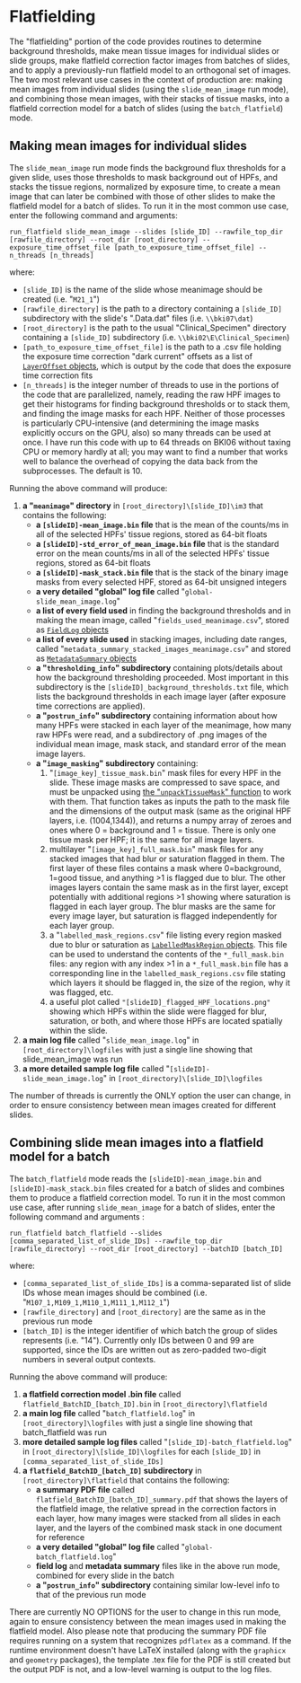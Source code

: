 # Flatfielding

The "flatfielding" portion of the code provides routines to determine background thresholds, make mean tissue images for individual slides or slide groups, make flatfield correction factor images from batches of slides, and to apply a previously-run flatfield model to an orthogonal set of images. The two most relevant use cases in the context of production are: making mean images from individual slides (using the `slide_mean_image` run mode), and combining those mean images, with their stacks of tissue masks, into a flatfield correction model for a batch of slides (using the `batch_flatfield`) mode.

## Making mean images for individual slides

The `slide_mean_image` run mode finds the background flux thresholds for a given slide, uses those thresholds to mask background out of HPFs, and stacks the tissue regions, normalized by exposure time, to create a mean image that can later be combined with those of other slides to make the flatfield model for a batch of slides. To run it in the most common use case, enter the following command and arguments:

`run_flatfield slide_mean_image --slides [slide_ID] --rawfile_top_dir [rawfile_directory] --root_dir [root_directory] --exposure_time_offset_file [path_to_exposure_time_offset_file] --n_threads [n_threads]`

where:
- `[slide_ID]` is the name of the slide whose meanimage should be created (i.e. "`M21_1`")
- `[rawfile_directory]` is the path to a directory containing a `[slide_ID]` subdirectory with the slide's ".Data.dat" files (i.e. ``\\bki07\dat``)
- `[root_directory]` is the path to the usual "Clinical_Specimen" directory containing a `[slide_ID]` subdirectory (i.e. `\\bki02\E\Clinical_Specimen`)
- `[path_to_exposure_time_offset_file]` is the path to a .csv file holding the exposure time correction "dark current" offsets as a list of [`LayerOffset` objects](../../utilities/img_file_io.py#L31-L36), which is output by the code that does the exposure time correction fits
- `[n_threads]` is the integer number of threads to use in the portions of the code that are parallelized, namely, reading the raw HPF images to get their histograms for finding background thresholds or to stack them, and finding the image masks for each HPF. Neither of those processes is particularly CPU-intensive (and determining the image masks explicitly occurs on the GPU, also) so many threads can be used at once. I have run this code with up to 64 threads on BKI06 without taxing CPU or memory hardly at all; you may want to find a number that works well to balance the overhead of copying the data back from the subprocesses. The default is 10.

Running the above command will produce:
1. **a "`meanimage`" directory** in `[root_directory]\[slide_ID]\im3` that contains the following:
    - **a `[slideID]-mean_image.bin` file** that is the mean of the counts/ms in all of the selected HPFs' tissue regions, stored as 64-bit floats
    - **a `[slideID]-std_error_of_mean_image.bin` file** that is the standard error on the mean counts/ms in all of the selected HPFs' tissue regions, stored as 64-bit floats
    - **a `[slideID]-mask_stack.bin` file** that is the stack of the binary image masks from every selected HPF, stored as 64-bit unsigned integers
    - **a very detailed "global" log file** called "`global-slide_mean_image.log`"
    - **a list of every field used** in finding the background thresholds and in making the mean image, called "`fields_used_meanimage.csv`", stored as [`FieldLog` objects](./utilities.py#L23-L29)
    - **a list of every slide used** in stacking images, including date ranges, called "`metadata_summary_stacked_images_meanimage.csv`" and stored as [`MetadataSummary` objects](../../utilities/misc.py#L128-L135)
    - **a "`thresholding_info`" subdirectory** containing plots/details about how the background thresholding proceeded. Most important in this subdirectory is the `[slideID]_background_thresholds.txt` file, which lists the background thresholds in each image layer (after exposure time corrections are applied).
    - **a "`postrun_info`" subdirectory** containing information about how many HPFs were stacked in each layer of the meanimage, how many raw HPFs were read, and a subdirectory of .png images of the individual mean image, mask stack, and standard error of the mean image layers.
    - **a "`image_masking`" subdirectory** containing:
        1. "`[image_key]_tissue_mask.bin`" mask files for every HPF in the slide. These image masks are compressed to save space, and must be unpacked using [the "`unpackTissueMask`" function](../image_masking/utilities.py#L15-L20) to work with them. That function takes as inputs the path to the mask file and the dimensions of the output mask (same as the original HPF layers, i.e. (1004,1344)), and returns a numpy array of zeroes and ones where 0 = background and 1 = tissue. There is only one tissue mask per HPF; it is the same for all image layers.
        1. multilayer "`[image_key]_full_mask.bin`" mask files for any stacked images that had blur or saturation flagged in them. The first layer of these files contains a mask where 0=background, 1=good tissue, and anything >1 is flagged due to blur. The other images layers contain the same mask as in the first layer, except potentially with additional regions >1 showing where saturation is flagged in each layer group. The blur masks are the same for every image layer, but saturation is flagged independently for each layer group.
        1. a "`labelled_mask_regions.csv`" file listing every region masked due to blur or saturation as [`LabelledMaskRegion` objects](../image_masking/utilities.py#L7-L13). This file can be used to understand the contents of the `*_full_mask.bin` files: any region with any index >1 in a `*_full_mask.bin` file has a corresponding line in the `labelled_mask_regions.csv` file stating which layers it should be flagged in, the size of the region, why it was flagged, etc.
        1. a useful plot called `"[slideID]_flagged_HPF_locations.png"` showing which HPFs within the slide were flagged for blur, saturation, or both, and where those HPFs are located spatially within the slide.
1. **a main log file** called "`slide_mean_image.log`" in `[root_directory]\logfiles` with just a single line showing that slide_mean_image was run
1. **a more detailed sample log file** called "`[slideID]-slide_mean_image.log`" in `[root_directory]\[slide_ID]\logfiles`

The number of threads is currently the ONLY option the user can change, in order to ensure consistency between mean images created for different slides.

## Combining slide mean images into a flatfield model for a batch

The `batch_flatfield` mode reads the `[slideID]-mean_image.bin` and `[slideID]-mask_stack.bin` files created for a batch of slides and combines them to produce a flatfield correction model. To run it in the most common use case, after running `slide_mean_image` for a batch of slides, enter the following command and arguments :

`run_flatfield batch_flatfield --slides [comma_separated_list_of_slide_IDs] --rawfile_top_dir [rawfile_directory] --root_dir [root_directory] --batchID [batch_ID]`

where:
- `[comma_separated_list_of_slide_IDs]` is a comma-separated list of slide IDs whose mean images should be combined (i.e. "`M107_1,M109_1,M110_1,M111_1,M112_1`")
- `[rawfile_directory]` and `[root_directory]` are the same as in the previous run mode
- `[batch_ID]` is the integer identifier of which batch the group of slides represents (i.e. "14"). Currently only IDs between 0 and 99 are supported, since the IDs are written out as zero-padded two-digit numbers in several output contexts.

Running the above command will produce:
1. **a flatfield correction model .bin file** called `flatfield_BatchID_[batch_ID].bin` in `[root_directory]\flatfield`
2. **a main log file** called "`batch_flatfield.log`" in `[root_directory]\logfiles` with just a single line showing that batch_flatfield was run 
3. **more detailed sample log files** called "`[slide_ID]-batch_flatfield.log`" in `[root_directory]\[slide_ID]\logfiles` for each `[slide_ID]` in `[comma_separated_list_of_slide_IDs]`
4. **a `flatfield_BatchID_[batch_ID]` subdirectory** in `[root_directory]\flatfield` that contains the following:
    - **a summary PDF file** called `flatfield_BatchID_[batch_ID]_summary.pdf` that shows the layers of the flatfield image, the relative spread in the correction factors in each layer, how many images were stacked from all slides in each layer, and the layers of the combined mask stack in one document for reference
    - **a very detailed "global" log file** called "`global-batch_flatfield.log`"
    - **field log** and **metadata summary** files like in the above run mode, combined for every slide in the batch
    - **a "`postrun_info`" subdirectory** containing similar low-level info to that of the previous run mode

There are currently NO OPTIONS for the user to change in this run mode, again to ensure consistency between the mean images used in making the flatfield model. Also please note that producing the summary PDF file requires running on a system that recognizes `pdflatex` as a command. If the runtime environment doesn't have LaTeX installed (along with the `graphicx` and `geometry` packages), the template .tex file for the PDF is still created but the output PDF is not, and a low-level warning is output to the log files.
